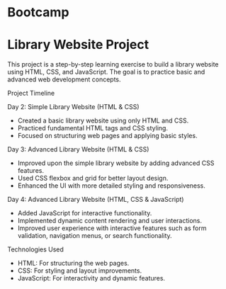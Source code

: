 # Bootcamp

# Library Website Project

This project is a step-by-step learning exercise to build a library website using HTML, CSS, and JavaScript. The goal is to practice basic and advanced web development concepts.

Project Timeline
 
 Day 2: Simple Library Website (HTML & CSS)
- Created a basic library website using only HTML and CSS.
- Practiced fundamental HTML tags and CSS styling.
- Focused on structuring web pages and applying basic styles.

Day 3: Advanced Library Website (HTML & CSS)
- Improved upon the simple library website by adding advanced CSS features.
- Used CSS flexbox and grid for better layout design.
- Enhanced the UI with more detailed styling and responsiveness.

 Day 4: Advanced Library Website (HTML, CSS & JavaScript)
- Added JavaScript for interactive functionality.
- Implemented dynamic content rendering and user interactions.
- Improved user experience with interactive features such as form validation, navigation menus, or search functionality.

Technologies Used
- HTML: For structuring the web pages.
- CSS: For styling and layout improvements.
- JavaScript: For interactivity and dynamic features.

